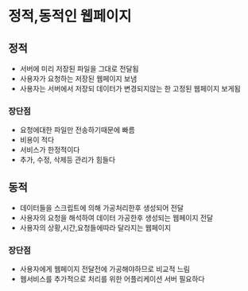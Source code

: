 # 정적,동적인 웹페이지

## 정적

- 서버에 미리 저장된 파일을 그대로 전달됨
- 사용자가 요청하는 저장된 웹페이지 보냄
- 사용자는 서버에서 저장되 데이터가 변경되지않는 한  고정된 웹페이지 보게됨

### 장단점

- 요청에대한 파일만 전송하기때문에 빠름
- 비용이 적다
- 서비스가 한정적이다
- 추가, 수정, 삭제등 관리가 힘들다



## 동적

- 데이터들을 스크립트에 의해 가공처리한후 생성되어 전달
- 사용자의 요청을 해석하여 데이터 가공한후 생성되는 웹페이지 전달
- 사용자의 상황,시간,요청들에따라 달라지는 웹페이지 

### 장단점

- 사용자에게 웹페이지 전달전에 가공해야하므로 비교적 느림
- 웹서비스를 추가적으로 처리를 위한 어플리케이션 서버 필요하다